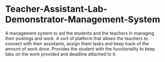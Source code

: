 # Teacher-Assistant-Lab-Demonstrator-Management-System
A management system to aid the students and the teachers in managing their postings and work. A sort of platform that allows the teachers to connect with their assistants, assign them tasks and keep track of the amount of work done. Provides the student with the functionality to keep tabs on the work provided and deadline attached to it. 
